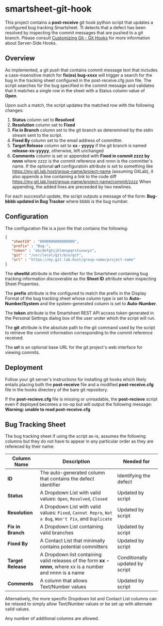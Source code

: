# smartsheet-git-hook

This project contains a **post-receive** git hook python script that updates a configured bug tracking Smartsheet. Tt detects that a defect has been resolved by inspecting the commit messages that are pushed to a git branch. Please consult [Customizing Git - Git Hooks](https://github.com/smartsheet-platform/smartsheet-git-hook.git) for more information about Server-Side Hooks.

## Overview

As implemented, a git push that contains commit message text that includes a case-insensitive match for **fix(es) bug-xxxx** will trigger a search for the bug in the tracking sheet configured in the post-receive.cfg json file. The script searches for the bug specified in the commit message and validates that it matches a single row in the sheet with a Status column value of **Open**.

Upon such a match, the script updates the matched row with the following changes:
1. **Status** column set to **Resolved**
1. **Resolution** column set to **Fixed**
1. **Fix in Branch** column set to the git branch as deteremined by the stdin stream sent to the script.
1. **Fixed By** column set to the email address of committer.
1. **Target Release** column set to **xx - yyyyy** if the git branch is named **release-xx-yyyyy**, otherwise, left unchanged
1. **Comments** column is set or appended with **Fixed in commit zzzz by nnnn** where zzzz is the commit reference and nnnn is the committer's name. If the optional **url** configuratoin attribute is set to something like https://my.git.lab.host/group-name/project-name (assuming GitLab), it also appends a line containing a link to the code diff https://my.git.lab.host/group-name/project-name/commit/zzzz When appending, the added lines are preceeded by two newlines.

For each successful update, the script outputs a message of the form: **Bug-bbbb updated in Bug Tracker** where bbbb is the bug number.

## Configuration
The configuration file is a json file that contains the following:

```json
{
   "sheetId" : "0000000000000000",
   "prefix" : "Bug-",
   "token" : "abcdefghijklmnopqrstuvwxyz",
   "git" : "/usr/local/git/bin/git",
   "url" : "https://my.git.lab.host/group-name/project-name"
}
```

The **sheetId** attribute is the identifier for the Smartsheet containing bug tracking information discoverable as the **Sheet ID** attribute when inspecting Sheet Properties.

The **prefix** attribute is the configured to match the prefix in the Display Format of the bug tracking sheet whose column type is set to **Auto-Number/System** and the system-generated column is set to **Auto-Number**.

The **token** attribute is the Smartsheet REST API access token generated in the Personal Settings dialog box of the user under which the script will run.

The **git** attribute is the absolute path to the git command used by the script to retrieve the commit information corresponding to the commit reference received.

The **url** is an optional base URL for the git project's web interface for viewing commits.

## Deployment
Follow your git server's instructions for installing git hooks which likely entails placing both the **post-receive** file and a modified **post-receive.cfg** file in the hooks directory of the bare git repository.

If the **post-recieve.cfg** file is missing or unreadable, the **post-recieve** script even if deployed becomes a no-op but will output the following message: **Warning: unable to read post-receive.cfg**

## Bug Tracking Sheet

The bug tracking sheet if using the script as-is, assumes the following columns but they do not have to appear in any particular order as they are refereced by their name:

| Column Name | Description | Needed for |
|-------------|-------------|------------|
| **ID** | The auto-generated column that contains the defect identifier | Identifying the defect |
| **Status** | A Dropdown List with valid values: `Open`, `Resolved`, `Closed` | Updated by script |
| **Resolution** | A Dropdown List with valid values: `Fixed`, `Cannot Repro`, `Not a Bug`, `Won't Fix`, and `Duplicate` | Updated by script |
| **Fix in Branch** | A Dropdown List containing valid branches | Updated by script |
| **Fixed By** | A Contact List that minimally contains potential committers | Updated by script |
| **Target Release** | A Dropdown list containing valid releases of the form **xx - nnnn**, where xx is a number and nnnn is a name | Conditionally updated by script |
| **Comments** | A column that allows Text/Number values | Updated by script |

Alternatively, the more specific Dropdown list and Contact List columns can be relaxed to simply allow Text/Number values or be set up with alternate valid values.

Any number of additional columns are allowed.
